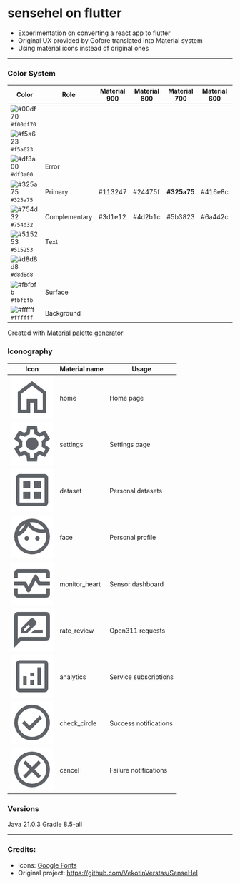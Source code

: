 # sensehel on flutter
- Experimentation on converting a react app to flutter
- Original UX provided by Gofore translated into Material system
- Using material icons instead of original ones

---
### Color System

| Color | Role | Material 900 | Material 800 | Material 700 | Material 600 | Material 500 | Material 400 | Material 300 | Material 200 | Material 100 | Material 50|
|----|----|----|----|----|----|----|----|----|----|----|----|
| ![#00df70](https://placehold.co/15x20/00df70/00df70.png) `#f00df70` | 
| ![#f5a623](https://placehold.co/15x20/f5a623/f5a623.png) `#f5a623` | 
| ![#df3a00](https://placehold.co/15x20/df3a00/df3a00.png) `#df3a00` | Error |
| ![#325a75](https://placehold.co/15x20/325a75/325a75.png) `#325a75` | Primary | #113247 | #24475f | **#325a75** | #416e8c | #4f7d94 | #6890af | #80a4c1 | #a0bfd8 | #bedaef | #def1ff |
| ![#754d32](https://placehold.co/15x20/754d32/754d32.png) `#754d32` | Complementary | #3d1e12 | #4d2b1c | #5b3823 | #6a442c | **#754d32** | #8c664e | #a2806b | #c1a392 | #dfc7b8 | #f9e8da |
| ![#515253](https://placehold.co/15x20/515253/515253.png) `#515253` | Text |
| ![#d8d8d8](https://placehold.co/15x20/d8d8d8/d8d8d8.png) `#d8d8d8` | 
| ![#fbfbfb](https://placehold.co/15x20/fbfbfb/fbfbfb.png) `#fbfbfb` | Surface |
| ![#ffffff](https://placehold.co/15x20/ffffff/ffffff.png) `#ffffff` | Background |

Created with [Material palette generator](https://m2.material.io/design/color/the-color-system.html)

### Iconography

| Icon | Material name | Usage |
|----|----|----|
| ![material icon home](/material_icons/home.png) | home | Home page |
| ![material icon settings](/material_icons/settings.png) | settings | Settings page |
| ![material icon dataset](/material_icons/dataset.png) | dataset | Personal datasets |
| ![material icon face](/material_icons/face.png) | face | Personal profile |
| ![material icon monitor heart](/material_icons/monitor_heart.png) | monitor_heart | Sensor dashboard |
| ![material icon rate review](/material_icons/rate_review.png) | rate_review | Open311 requests |
| ![material icon analytics](/material_icons/analytics.png) | analytics | Service subscriptions |
| ![material icon check_circle](/material_icons/check_circle.png) | check_circle | Success notifications |
| ![material icon cancel](/material_icons/cancel.png) | cancel | Failure notifications |

### Versions

Java 21.0.3
Gradle 8.5-all

---
### Credits:

- Icons: [Google Fonts](https://github.com/google/material-design-icons)
- Original project: https://github.com/VekotinVerstas/SenseHel 
